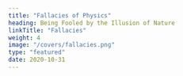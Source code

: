 ```yaml
---
title: "Fallacies of Physics"
heading: Being Fooled by the Illusion of Nature
linkTitle: "Fallacies"
weight: 4
image: "/covers/fallacies.png"
type: "featured"
date: 2020-10-31
---
```


